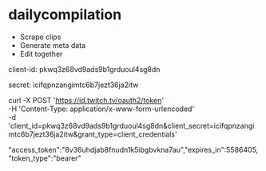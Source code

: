 # dailycompilation

- Scrape clips
- Generate meta data
- Edit together

client-id: pkwq3z68vd9ads9b1grduoul4sg8dn

secret: icifqpnzangimtc6b7jezt36ja2itw


curl -X POST 'https://id.twitch.tv/oauth2/token' \
-H 'Content-Type: application/x-www-form-urlencoded' \
-d 'client_id=pkwq3z68vd9ads9b1grduoul4sg8dn&client_secret=icifqpnzangimtc6b7jezt36ja2itw&grant_type=client_credentials'

"access_token":"8v36uhdjab8fnudn1k5ibgbvkna7au","expires_in":5586405,"token_type":"bearer"